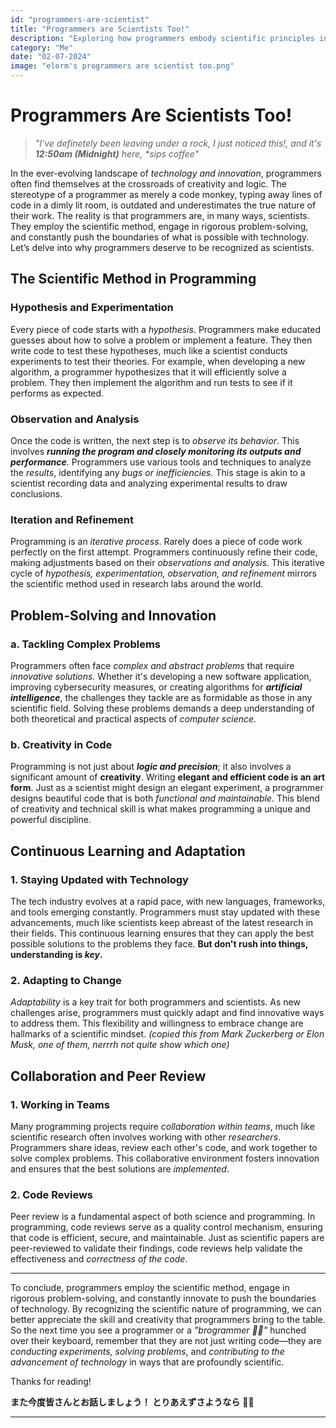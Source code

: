 ```yaml
---
id: "programmers-are-scientist"
title: "Programmers are Scientists Too!"
description: "Exploring how programmers embody scientific principles in problem-solving and innovation."
category: "Me"
date: "02-07-2024"
image: "elorm's programmers are scientist too.png"
---
```


# Programmers Are Scientists Too!

> _"I've definetely been leaving under a rock, I just noticed this!, and it's **12:50am (Midnight)** here, \*sips coffee"_

In the ever-evolving landscape of _technology and innovation_, programmers often find themselves at the crossroads of creativity and logic. The stereotype of a programmer as merely a code monkey, typing away lines of code in a dimly lit room, is outdated and underestimates the true nature of their work. The reality is that programmers are, in many ways, scientists. They employ the scientific method, engage in rigorous problem-solving, and constantly push the boundaries of what is possible with technology. Let’s delve into why programmers deserve to be recognized as scientists.

## The Scientific Method in Programming

### Hypothesis and Experimentation

Every piece of code starts with a _hypothesis_. Programmers make educated guesses about how to solve a problem or implement a feature. They then write code to test these hypotheses, much like a scientist conducts experiments to test their theories. For example, when developing a new algorithm, a programmer hypothesizes that it will efficiently solve a problem. They then implement the algorithm and run tests to see if it performs as expected.

### Observation and Analysis

Once the code is written, the next step is to _observe its behavior_. This involves _***running the program and closely monitoring its outputs and performance***_. Programmers use various tools and techniques to analyze the _results_, identifying any _bugs or inefficiencies._ This stage is akin to a scientist recording data and analyzing experimental results to draw conclusions.

### Iteration and Refinement

Programming is an _iterative process_. Rarely does a piece of code work perfectly on the first attempt. Programmers continuously refine their code, making adjustments based on their _observations and analysis_. This iterative cycle of _hypothesis, experimentation, observation, and refinement_ mirrors the scientific method used in research labs around the world.

## Problem-Solving and Innovation

### a. Tackling Complex Problems

Programmers often face _complex and abstract problems_ that require _innovative solutions._ Whether it's developing a new software application, improving cybersecurity measures, or creating algorithms for _***artificial intelligence***_, the challenges they tackle are as formidable as those in any scientific field. Solving these problems demands a deep understanding of both theoretical and practical aspects of _computer science_.

### b. Creativity in Code

Programming is not just about _***logic and precision***_; it also involves a significant amount of **creativity**. Writing **elegant and efficient code is an art form**. Just as a scientist might design an elegant experiment, a programmer designs beautiful code that is both _functional and maintainable_. This blend of creativity and technical skill is what makes programming a unique and powerful discipline.

## Continuous Learning and Adaptation

### 1. Staying Updated with Technology

The tech industry evolves at a rapid pace, with new languages, frameworks, and tools emerging constantly. Programmers must stay updated with these advancements, much like scientists keep abreast of the latest research in their fields. This continuous learning ensures that they can apply the best possible solutions to the problems they face.
**But don't rush into things, understanding is _key_.**

### 2. Adapting to Change

_Adaptability_ is a key trait for both programmers and scientists. As new challenges arise, programmers must quickly adapt and find innovative ways to address them. This flexibility and willingness to embrace change are hallmarks of a scientific mindset.
_(copied this from Mark Zuckerberg or Elon Musk, one of them, nerrrh not quite show which one)_

## Collaboration and Peer Review

### 1. Working in Teams

Many programming projects require _collaboration within teams_, much like scientific research often involves working with other _researchers_. Programmers share ideas, review each other's code, and work together to solve complex problems. This collaborative environment fosters innovation and ensures that the best solutions are _implemented_.

### 2. Code Reviews

Peer review is a fundamental aspect of both science and programming. In programming, code reviews serve as a quality control mechanism, ensuring that code is efficient, secure, and maintainable. Just as scientific papers are peer-reviewed to validate their findings, code reviews help validate the effectiveness and _correctness of the code_.

---

To conclude, programmers employ the scientific method, engage in rigorous problem-solving, and constantly innovate to push the boundaries of technology. By recognizing the scientific nature of programming, we can better appreciate the skill and creativity that programmers bring to the table. So the next time you see a programmer or a _"brogrammer 💪🏾"_ hunched over their keyboard, remember that they are not just writing code—they are _conducting experiments, solving problems_, and _contributing to the advancement of technology_ in ways that are profoundly scientific.

Thanks for reading!

**また今度皆さんとお話しましょう！
とりあえずさようなら** 🍜🍙

---
